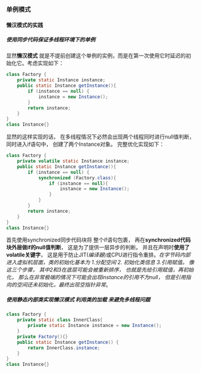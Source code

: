 ### 单例模式

#### 懒汉模式的实践

##### 使用同步代码保证多线程环境下的单例

显然**懒汉模式** 就是不提前创建这个单例的实例，而是在第一次使用它时延迟的初始化它。考虑实现如下：

```java
class Factory {
    private static Instance instance;
    public static Instance getInstance(){
        if (instance == null) {
            instance = new Instance();
        }
        return instance;
    }
}
class Instance{}
```

显然的这样实现的话， 在多线程情况下必然会出现两个线程同时进行null值判断， 同时进入if语句中， 创建了两个Instance对象。 完整优化实现如下：

```java
class Factory {
    private volatile static Instance instance;
    public static Instance getInstance(){
        if (instance == null) {
            synchronized (Factory.class){
                if (instance == null){
                    instance = new Instance();
                }
            }
        }
        return instance;
    }
}
class Instance{}
```

首先使用synchronized同步代码块将 整个if语句包裹， 再在**synchronized代码块外层做if的null值判断**， 这是为了提供一层异步的判断。 并且在声明时**使用了volatile关键字**， 这是用于防止JIT(*编译器*)或CPU进行指令重排。*在字节码内部进入虚拟机层面，类的初始化基本为 1.分配空间  2. 初始化类信息   3.引用赋值。 像这三个步骤， 其中2和3在底层可能会被重新排序， 也就是先给引用赋值，再初始化， 那么在非常极端的情况下可能会出现instance的引用不为null， 但是引用指向的空间还未初始化，最终出现空指针异常*。 

##### 使用静态内部类实现懒汉模式  *利用类的加载 来避免多线程问题*

```java
class Factory {
    private static class InnerClass{
        private static Instance instance = new Instance();
    }
    private Factory(){}
    public static Instance getInstance() {
        return InnerClass.instance;
    }
}
class Instance{}
```


